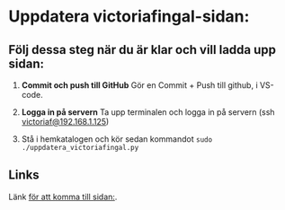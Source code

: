 # Uppdatera victoriafingal-sidan:

## Följ dessa steg när du är klar och vill ladda upp sidan:

1. **Commit och push till GitHub**
   Gör en Commit + Push till github, i VS-code.

2. **Logga in på servern**
   Ta upp terminalen och logga in på servern (ssh victoriaf@192.168.1.125)

3. Stå i hemkatalogen och kör sedan kommandot `sudo ./uppdatera_victoriafingal.py`

## Links

Länk [för att komma till sidan:](https://victoriafingal.findersson.se/).

